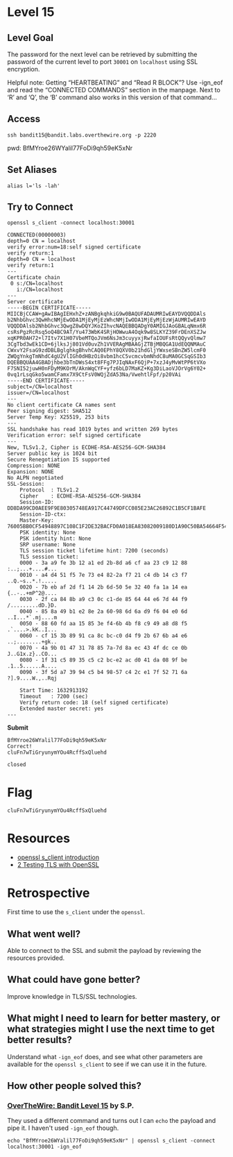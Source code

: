# Level 15

## Level Goal
The password for the next level can be retrieved by submitting the password of
the current level to port `30001` on `localhost` using SSL encryption.

Helpful note: Getting “HEARTBEATING” and “Read R BLOCK”? Use -ign_eof and read the “CONNECTED COMMANDS” section in the manpage. Next to ‘R’ and ‘Q’, the ‘B’ command also works in this version of that command…

## Access
```
ssh bandit15@bandit.labs.overthewire.org -p 2220
```
pwd: BfMYroe26WYalil77FoDi9qh59eK5xNr

## Set Aliases
```
alias l='ls -lah'
```

## Try to Connect
```
openssl s_client -connect localhost:30001

CONNECTED(00000003)
depth=0 CN = localhost
verify error:num=18:self signed certificate
verify return:1
depth=0 CN = localhost
verify return:1
---
Certificate chain
 0 s:/CN=localhost
   i:/CN=localhost
---
Server certificate
-----BEGIN CERTIFICATE-----
MIICBjCCAW+gAwIBAgIEHxhZ+zANBgkqhkiG9w0BAQUFADAUMRIwEAYDVQQDDAls
b2NhbGhvc3QwHhcNMjEwODA1MjEyMjEzWhcNMjIwODA1MjEyMjEzWjAUMRIwEAYD
VQQDDAlsb2NhbGhvc3QwgZ8wDQYJKoZIhvcNAQEBBQADgY0AMIGJAoGBALqNmx6R
csRsPgzRcRsq5oQ4BC9AT/Yu473WbK4SRjHOWwuA4Oqk9w8SLKYZ39FrDEnXSZJw
xqKPR0AH72+l7Itv7X1H07VbeMTQoJVm6NsJm3cuyyxjRwfaIOUFsRtQQyvQlmw7
3CgTbd3wEk1CD+6jlksJj801Vd0uvZh1VVERAgMBAAGjZTBjMBQGA1UdEQQNMAuC
CWxvY2FsaG9zdDBLBglghkgBhvhCAQ0EPhY8QXV0b21hdGljYWxseSBnZW5lcmF0
ZWQgYnkgTmNhdC4gU2VlIGh0dHBzOi8vbm1hcC5vcmcvbmNhdC8uMA0GCSqGSIb3
DQEBBQUAA4GBADjhbe3bTnDWsS4xt8FFg7PJIqNAxF6QjP+7xzJ4yMvWtPP6tVXo
F7SNI52juwH0nFDyM9KOrM/AknWqCYF+yfz6bLD7MaKZ+Kg3DiLaoVJOrVg6Y02+
0vq1rLsqGko5wamCFamx7X9CtFsV0WQjZdA53Na/VwehtlFpf/p20VAi
-----END CERTIFICATE-----
subject=/CN=localhost
issuer=/CN=localhost
---
No client certificate CA names sent
Peer signing digest: SHA512
Server Temp Key: X25519, 253 bits
---
SSL handshake has read 1019 bytes and written 269 bytes
Verification error: self signed certificate
---
New, TLSv1.2, Cipher is ECDHE-RSA-AES256-GCM-SHA384
Server public key is 1024 bit
Secure Renegotiation IS supported
Compression: NONE
Expansion: NONE
No ALPN negotiated
SSL-Session:
    Protocol  : TLSv1.2
    Cipher    : ECDHE-RSA-AES256-GCM-SHA384
    Session-ID: DD8DA99CD0AEE9F9E80305748EA917C44749DFCC085E23AC26892C1B5CF1BAFE
    Session-ID-ctx:
    Master-Key: 76005BB0CF54948897C108C1F2DE32BACFD0A018EA83082009180D1A90C50BA54664F54BB4B6A946A08B03FFB8F1BF11
    PSK identity: None
    PSK identity hint: None
    SRP username: None
    TLS session ticket lifetime hint: 7200 (seconds)
    TLS session ticket:
    0000 - 3a a9 fe 3b 12 a1 ed 2b-8d a6 cf aa 23 c9 12 88   :..;...+....#...
    0010 - a4 d4 51 f5 7e 73 e4 82-2a f7 21 c4 db 14 c3 f7   ..Q.~s..*.!.....
    0020 - 7b eb af 2d f1 14 2b 6d-50 5e 32 40 fa 1a 14 ea   {..-..+mP^2@....
    0030 - 2f ca 84 8b a9 c3 0c c1-de 85 64 44 e6 7d 44 f9   /.........dD.}D.
    0040 - 85 8a 49 b1 e2 8e 2a 60-98 6d 6a d9 f6 04 e0 6d   ..I...*`.mj....m
    0050 - 88 60 fd aa 15 85 3e f4-6b 4b f8 c9 49 a8 d8 f5   .`....>.kK..I...
    0060 - cf 15 3b 89 91 ca 8c bc-c0 d4 f9 2b 67 6b a4 e6   ..;........+gk..
    0070 - 4a 9b 01 47 31 78 85 7a-7d 8a ec 43 4f dc ce 0b   J..G1x.z}..CO...
    0080 - 1f 31 c5 89 35 c5 c2 bc-e2 ac d0 41 da 08 9f be   .1..5......A....
    0090 - 3f 5d a7 39 94 c5 b4 98-57 c4 2c e1 7f 52 71 6a   ?].9....W.,..Rqj

    Start Time: 1632913192
    Timeout   : 7200 (sec)
    Verify return code: 18 (self signed certificate)
    Extended master secret: yes
---
```
**Submit**
```
BfMYroe26WYalil77FoDi9qh59eK5xNr
Correct!
cluFn7wTiGryunymYOu4RcffSxQluehd

closed
```

# Flag
```
cluFn7wTiGryunymYOu4RcffSxQluehd
```

# Resources
* [openssl s_client introduction](https://youtu.be/dgsSvHK_lmU)
* [2 Testing TLS with OpenSSL](https://www.feistyduck.com/library/openssl-cookbook/online/ch-testing-with-openssl.html)

# Retrospective
First time to use the `s_client` under the `openssl`.

## What went well?
Able to connect to the SSL and submit the payload by reviewing the resources provided.

## What could have gone better?
Improve knowledge in TLS/SSL technologies.

## What might I need to learn for better mastery, or what strategies might I use the next time to get better results?
Understand what `-ign_eof` does, and see what other parameters are available for the `openssl s_client` to see if we can use it in the future.

## How other people solved this?

### [OverTheWire: Bandit Level 15](https://medium.com/secttp/overthewire-bandit-level-15-223a2f5a940d) by S.P.

They used a different command and turns out I can `echo` the payload and pipe it. I haven't used `-ign_eof` though.
```
echo "BfMYroe26WYalil77FoDi9qh59eK5xNr" | openssl s_client -connect localhost:30001 -ign_eof
```

